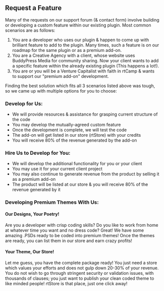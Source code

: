 ## Request a Feature

Many of the requests on our support forum (& contact form) involve building or developing a custom feature within our existing plugin. Most common scenarios are as follows:

1. You are a developer who uses our plugin & happen to come up with brilliant feature to add to the plugin. Many times, such a feature is on our roadmap for the same plugin or as a premium add-on.
2. You are a Creative Agency with a client, whose website uses BuddyPress Media for community sharing. Now your client wants to add a specific feature within the already existing plugin (This happens a lot!).
3. You are or you will be a Venture Capitalist with faith in rtCamp & wants to support our "premium add-on" development.

Finding the best solution which fits all 3 scenarios listed above was tough, so we came up with multiple options for you to choose:


### Develop for Us:


* We will provide resources & assistance for grasping current structure of the code
* You may develop the mutually-agreed custom feature
* Once the development is complete, we will test the code
* The add-on will get listed in our store (rtStore) with your credits
* You will receive 80% of the revenue generated by the add-on

### Hire Us to Develop for You:

* We will develop the additional functionality for you or your client
* You may use it for your current client project
* You may also continue to generate revenue from the product by selling it as a premium add-on
* The product will be listed at our store & you will receive 80% of the revenue generated by it

### Developing Premium Themes With Us:


#### Our Designs, Your Poetry!


Are you a developer with crisp coding skills? Do you like to work from home at whatever time you want and no dress code? Great! We have some amazing .PSDs ready to be coded into premium themes! Once the themes are ready, you can list them in our store and earn crazy profits!


#### Your Theme, Our Store!


Let me guess, you have the complete package ready! You just need a store which values your efforts and does not gulp down 20-30% of your revenue. You do not wish to go through stringent security or validation issues, with thousands of clauses; you just want to publish your clean coded theme to like minded people! rtStore is that place, just one click away!
